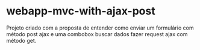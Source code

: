 # webapp-mvc-with-ajax-post
Projeto criado com a proposta de entender como enviar um formulário com método post ajax e uma combobox buscar dados fazer request ajax com método get.
